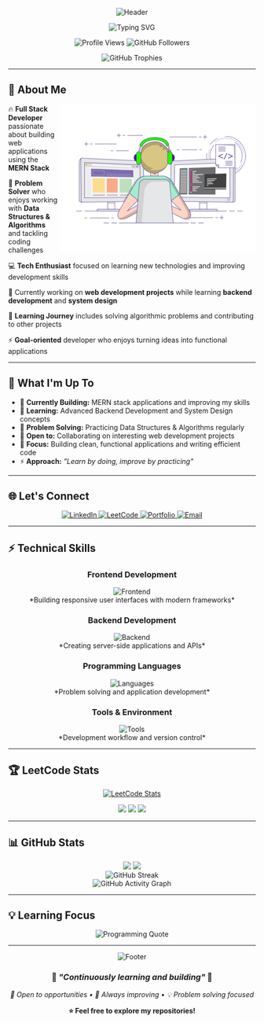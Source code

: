 <div align="center">

![Header](https://capsule-render.vercel.app/api?type=waving&color=gradient&customColorList=6,11,20&height=200&section=header&text=Abhishek%20Kumar%20Sah&fontSize=80&fontColor=fff&animation=twinkling&fontAlignY=32&desc=Full%20Stack%20Developer%20%7C%20Problem%20Solver&descSize=18&descAlignY=55)

</div>

<div align="center">
  <img src="https://readme-typing-svg.herokuapp.com?font=Fira+Code&size=35&duration=2000&pause=800&color=00D4FF&center=true&vCenter=true&multiline=true&width=800&height=100&lines=🚀+MERN+Stack+Developer;🧠+Problem+Solving+Enthusiast;💡+Building+Web+Solutions;🎯+Learning+%26+Growing" alt="Typing SVG" />
</div>

<p align="center">
  <img src="https://komarev.com/ghpvc/?username=abhisheksah-dev&label=Profile%20Views&color=00d4ff&style=for-the-badge&labelColor=1a1a1a" alt="Profile Views" />
  <img src="https://img.shields.io/github/followers/abhisheksah-dev?label=Followers&style=for-the-badge&color=00d4ff&labelColor=1a1a1a" alt="GitHub Followers" />
</p>

<div align="center">
  <img src="https://github-profile-trophy.vercel.app/?username=abhisheksah-dev&theme=discord&no-frame=true&no-bg=false&margin-w=4&row=1&column=4" alt="GitHub Trophies" />
</div>

---

## 🎯 **About Me**

<img align="right" alt="Coding" width="400" src="https://raw.githubusercontent.com/devSouvik/devSouvik/master/gif3.gif"/>

🔥 **Full Stack Developer** passionate about building web applications using the **MERN Stack**

🧠 **Problem Solver** who enjoys working with **Data Structures & Algorithms** and tackling coding challenges

💻 **Tech Enthusiast** focused on learning new technologies and improving development skills

🚀 Currently working on **web development projects** while learning **backend development** and **system design**

🎯 **Learning Journey** includes solving algorithmic problems and contributing to other projects

⚡ **Goal-oriented** developer who enjoys turning ideas into functional applications

---

## 🚀 **What I'm Up To**

- 🔭 **Currently Building:** MERN stack applications and improving my skills
- 🌱 **Learning:** Advanced Backend Development and System Design concepts
- 🧠 **Problem Solving:** Practicing Data Structures & Algorithms regularly
- 👥 **Open to:** Collaborating on interesting web development projects
- 🎯 **Focus:** Building clean, functional applications and writing efficient code
- ⚡ **Approach:** *"Learn by doing, improve by practicing"*

---

## 🌐 **Let's Connect**

<div align="center">
  <a href="https://linkedin.com/in/abhishekkumarsah99" target="_blank">
    <img src="https://img.shields.io/badge/LinkedIn-Connect-0077B5?style=for-the-badge&logo=linkedin&logoColor=white&labelColor=0077B5" alt="LinkedIn" />
  </a>
  <a href="https://leetcode.com/u/Abhishekkumarsah/" target="_blank">
    <img src="https://img.shields.io/badge/LeetCode-Practice-FFA116?style=for-the-badge&logo=leetcode&logoColor=black&labelColor=FFA116" alt="LeetCode" />
  </a>
  <a href="https://abhishek-kumar-sah-portfolio.netlify.app/" target="_blank">
    <img src="https://img.shields.io/badge/Portfolio-Visit-FF5722?style=for-the-badge&logo=google-chrome&logoColor=white&labelColor=FF5722" alt="Portfolio" />
  </a>
  <a href="mailto:abhishekkumar220801@acropolis.in">
    <img src="https://img.shields.io/badge/Email-Contact-D14836?style=for-the-badge&logo=gmail&logoColor=white&labelColor=D14836" alt="Email" />
  </a>
</div>

---

## ⚡ **Technical Skills**

<div align="center">

### **Frontend Development**
<img src="https://skillicons.dev/icons?i=react,js,html,css,tailwind,bootstrap" alt="Frontend" />
<br/>
*Building responsive user interfaces with modern frameworks*

### **Backend Development** 
<img src="https://skillicons.dev/icons?i=nodejs,express,mongodb,mysql,postman" alt="Backend" />
<br/>
*Creating server-side applications and APIs*

### **Programming Languages**
<img src="https://skillicons.dev/icons?i=cpp,c" alt="Languages" />
<br/>
*Problem solving and application development*

### **Tools & Environment**
<img src="https://skillicons.dev/icons?i=git,github,linux,vscode" alt="Tools" />
<br/>
*Development workflow and version control*

</div>

---

## 🏆 **LeetCode Stats**

<div align="center">

[![LeetCode Stats](https://leetcard.jacoblin.cool/Abhishekkumarsah?theme=dark&font=Nunito)](https://leetcode.com/u/Abhishekkumarsah/)

</div>

<div align="center">
  <img src="https://img.shields.io/badge/🧠%20Problem%20Solving-Active-brightgreen?style=for-the-badge&labelColor=1a1a1a" />
  <img src="https://img.shields.io/badge/🌳%20Data%20Structures-Learning-blue?style=for-the-badge&labelColor=1a1a1a" />
  <img src="https://img.shields.io/badge/⚡%20Algorithms-Practicing-orange?style=for-the-badge&labelColor=1a1a1a" />
</div>

---

## 📊 **GitHub Stats**

<div align="center">
  <img height="190em" src="https://github-readme-stats.vercel.app/api?username=abhisheksah-dev&show_icons=true&theme=tokyonight&hide_border=true&count_private=true&include_all_commits=true&custom_title=GitHub%20Statistics" />
  <img height="190em" src="https://github-readme-stats.vercel.app/api/top-langs/?username=abhisheksah-dev&layout=compact&theme=tokyonight&hide_border=true&custom_title=Most%20Used%20Languages" />
</div>
<div align="center">
  <img src="https://github-readme-streak-stats.herokuapp.com/?user=abhisheksah-dev&theme=tokyonight&hide_border=true&stroke=0000&ring=00d4ff&fire=00d4ff&currStreakLabel=00d4ff" alt="GitHub Streak" />
</div>
<div align="center">
  <img src="https://github-readme-activity-graph.vercel.app/graph?username=abhisheksah-dev&theme=tokyo-night&hide_border=true&area=true&custom_title=Contribution%20Activity" alt="GitHub Activity Graph" />
</div>

---

## 💡 **Learning Focus**

<div align="center">
  <img src="https://quotes-github-readme.vercel.app/api?type=horizontal&theme=tokyonight&quote=Those%20who%20do%20not%20remember%20the%20past%20are%20condemned%20to%20repeat%20it&author=~DP" alt="Programming Quote" />
</div>


---

<div align="center">

![Footer](https://capsule-render.vercel.app/api?type=waving&color=gradient&customColorList=6,11,20&height=150&section=footer&text=Thanks%20for%20visiting!&fontSize=24&fontColor=fff&animation=twinkling&fontAlignY=75)

### 🌟 *"Continuously learning and building"* 🌟

<p><em>💼 Open to opportunities • 🚀 Always improving • 💡 Problem solving focused</em></p>

**⭐ Feel free to explore my repositories!**

</div>
